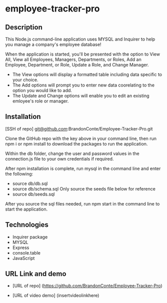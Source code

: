 # employee-tracker-pro

## Description

This Node.js command-line application uses MYSQL and Inquirer to help you manage a company's employee database!

When the application is started, you'll be presented with the option to View All, View all Employees, Managers, Departments, or Roles, Add an Employee, Department, or Role, Update a Role, and Change Manager.

* The View options will display a formatted table including data specific to your choice. 
* The Add options will prompt you to enter new data coorelating to the option you would like to add.
* The Update and Change options will enable you to edit an existing emloyee's role or manager.


## Installation

[SSH of repo]
git@github.com:BrandonConte/Employee-Tracker-Pro.git

Clone the GitHub repo with the key above in your command line, then run npm i or npm install to download the packages to run the application.

Within the db folder, change the user and password values in the connection.js file to your own credentials if required.

After npm installation is complete, run mysql in the command line and enter the following:
  * source db/db.sql
  * source db/schema.sql
  Only source the seeds file below for reference
  * source db/seeds.sql 

After you source the sql files needed, run npm start in the command line to start the application. 


## Technologies

* Inquirer package
* MYSQL
* Express
* console.table
* JavaScript


## URL Link and demo

* [URL of repo]
(https://github.com/BrandonConte/Employee-Tracker-Pro)

* [URL of video demo]
(insertvideolinkhere)